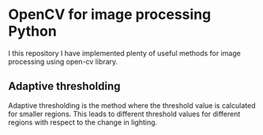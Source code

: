 # OpenCV for image processing Python
I this repository I have implemented plenty of useful methods for image processing using open-cv library.
## Adaptive thresholding
Adaptive thresholding is the method where the threshold value is calculated for smaller regions. This leads to different threshold values for different regions with respect to the change in lighting. 
